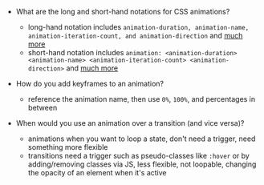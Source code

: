 - What are the long and short-hand notations for CSS animations?
  - long-hand notation includes `animation-duration, animation-name, animation-iteration-count, and animation-direction` and [much more](https://developer.mozilla.org/en-US/docs/Web/CSS/CSS_Animations/Using_CSS_animations)
  - short-hand notation includes `animation: <animation-duration> <animation-name> <animation-iteration-count> <animation-direction>` and [much more](https://developer.mozilla.org/en-US/docs/Web/CSS/CSS_Animations/Using_CSS_animations)

- How do you add keyframes to an animation?
  - reference the animation name, then use `0%`, `100%`, and percentages in between

- When would you use an animation over a transition (and vice versa)?
  - animations when you want to loop a state, don't need a trigger, need something more flexible
  - transitions need a trigger such as pseudo-classes like `:hover` or by adding/removing classes via JS, less flexible, not loopable, changing the opacity of an element when it's active